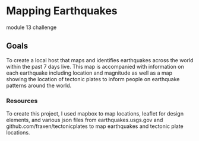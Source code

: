 # Mapping Earthquakes
module 13 challenge

## Goals
To create a local host that maps and identifies earthquakes across the world within the past 7 days live. This map is accompanied with information on each earthquake including location and magnitude as well as a map showing the location of tectonic plates to inform people on earthquake patterns around the world.

### Resources
To create this project, I used mapbox to map locations, leaflet for design elements, and various json files from earthquakes.usgs.gov and github.com/fraxen/tectonicplates to map earthquakes and tectonic plate locations. 
